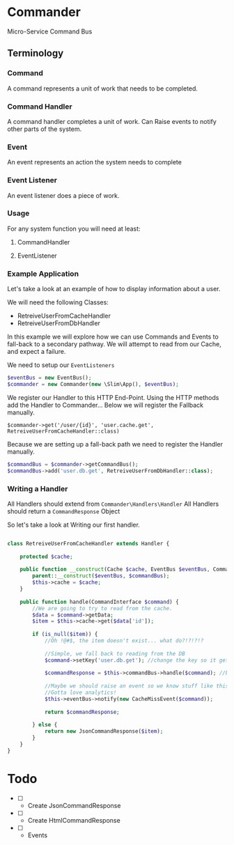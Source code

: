 # Commander

Micro-Service Command Bus

## Terminology

### Command

A command represents a unit of work that needs to be completed.

### Command Handler

A command handler completes a unit of work. 
Can Raise events to notify other parts of the system.

### Event

An event represents an action the system needs to complete

### Event Listener

An event listener does a piece of work.


### Usage

For any system function you will need at least:

1) CommandHandler

2) EventListener


### Example Application

Let's take a look at an example of how to display information about a user.

We will need the following Classes:

- RetreiveUserFromCacheHandler
- RetreiveUserFromDbHandler

In this example we will explore how we can use Commands and Events to fall-back to a secondary pathway.
We will attempt to read from our Cache, and expect a failure.

We need to setup our `EventListeners`
```php
$eventBus = new EventBus();
$commander = new Commander(new \Slim\App(), $eventBus);
```

We register our Handler to this HTTP End-Point. 
Using the HTTP methods add the Handler to Commander... Below we will register the Fallback manually.

`$commander->get('/user/{id}', 'user.cache.get', RetreiveUserFromCacheHandler::class)`

Because we are setting up a fall-back path we need to register the Handler manually.

```php
$commandBus = $commander->getCommandBus();
$commandBus->add('user.db.get', RetreiveUserFromDbHandler::class);
```

### Writing a Handler

All Handlers should extend from `Commander\Handlers\Handler`
All Handlers should return a `CommandResponse` Object

So let's take a look at Writing our first handler.

```php

class RetreiveUserFromCacheHandler extends Handler {
    
    protected $cache;
    
    public function __construct(Cache $cache, EventBus $eventBus, CommandBus $commandBus) {
        parent::__construct($eventBus, $commandBus);
        $this->cache = $cache;
    }
    
    public function handle(CommandInterface $command) {
        //We are going to try to read from the cache.
        $data = $command->getData;
        $item = $this->cache->get($data['id']);
        
        if (is_null($item)) {
            //Oh !@#$, the item doesn't exist... what do?!?!?!?
            
            //Simple, we fall back to reading from the DB
            $command->setKey('user.db.get'); //change the key so it gets handled differently
            
            $commandResponse = $this->commandBus->handle($command); //back to the bus
        
            //Maybe we should raise an event so we know stuff like this happens
            //Gotta love analytics!
            $this->eventBus->notify(new CacheMissEvent($command));
            
            return $commandResponse;
        
        } else {
            return new JsonCommandResponse($item);
        }
    }
}
```


# Todo

- [ ] - Create JsonCommandResponse
- [ ] - Create HtmlCommandResponse
- [ ] - Events